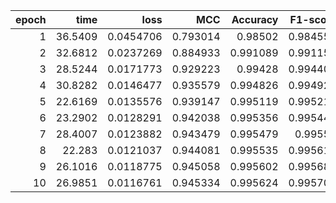 |   epoch |    time |      loss |      MCC |   Accuracy |   F1-score |
|--------:|--------:|----------:|---------:|-----------:|-----------:|
|       1 | 36.5409 | 0.0454706 | 0.793014 |   0.98502  |   0.984558 |
|       2 | 32.6812 | 0.0237269 | 0.884933 |   0.991089 |   0.991158 |
|       3 | 28.5244 | 0.0171773 | 0.929223 |   0.99428  |   0.994404 |
|       4 | 30.8282 | 0.0146477 | 0.935579 |   0.994826 |   0.994927 |
|       5 | 22.6169 | 0.0135576 | 0.939147 |   0.995119 |   0.995211 |
|       6 | 23.2902 | 0.0128291 | 0.942038 |   0.995356 |   0.995442 |
|       7 | 28.4007 | 0.0123882 | 0.943479 |   0.995479 |   0.99556  |
|       8 | 22.283  | 0.0121037 | 0.944081 |   0.995535 |   0.995612 |
|       9 | 26.1016 | 0.0118775 | 0.945058 |   0.995602 |   0.995681 |
|      10 | 26.9851 | 0.0116761 | 0.945334 |   0.995624 |   0.995702 |